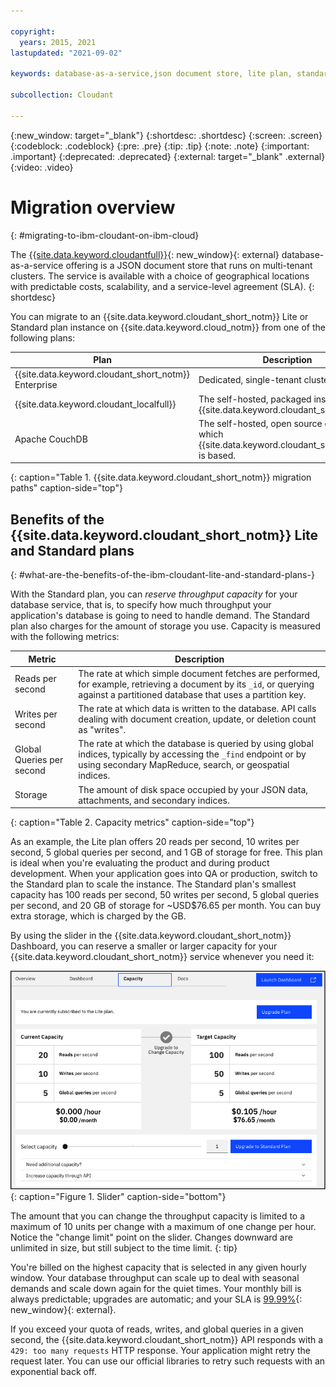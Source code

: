 ```yaml
---

copyright:
  years: 2015, 2021
lastupdated: "2021-09-02"

keywords: database-as-a-service,json document store, lite plan, standard plan, enterprise plan, benefits of lite and standard plans

subcollection: Cloudant

---
```


{:new_window: target="_blank"}
{:shortdesc: .shortdesc}
{:screen: .screen}
{:codeblock: .codeblock}
{:pre: .pre}
{:tip: .tip}
{:note: .note}
{:important: .important}
{:deprecated: .deprecated}
{:external: target="_blank" .external}
{:video: .video}

<!-- Acrolinx: 2021-04-14 -->

# Migration overview
{: #migrating-to-ibm-cloudant-on-ibm-cloud}

The [{{site.data.keyword.cloudantfull}}](https://www.ibm.com/cloud/cloudant){: new_window}{: external} database-as-a-service offering is a JSON document store that runs on multi-tenant clusters. The service is available with a choice of geographical locations with predictable costs, scalability, and a service-level agreement (SLA).
{: shortdesc}

You can migrate to an {{site.data.keyword.cloudant_short_notm}} Lite or Standard plan instance on {{site.data.keyword.cloud_notm}} from one of the following plans:

Plan | Description
-----|------------
{{site.data.keyword.cloudant_short_notm}} Enterprise | Dedicated, single-tenant clusters
{{site.data.keyword.cloudant_localfull}} | The self-hosted, packaged installation of {{site.data.keyword.cloudant_short_notm}}.
Apache CouchDB | The self-hosted, open source database on which {{site.data.keyword.cloudant_short_notm}} is based.
{: caption="Table 1. {{site.data.keyword.cloudant_short_notm}} migration paths" caption-side="top"}

## Benefits of the {{site.data.keyword.cloudant_short_notm}} Lite and Standard plans
{: #what-are-the-benefits-of-the-ibm-cloudant-lite-and-standard-plans-}

With the Standard plan, you can *reserve throughput capacity* for your database service, that is, to specify how much throughput your application's database is going to need to handle demand. The Standard plan also charges for the amount of storage you use. Capacity is measured with the following metrics:

Metric | Description
-------|------------
Reads per second | The rate at which simple document fetches are performed, for example, retrieving a document by its `_id`, or querying against a partitioned database that uses a partition key.
Writes per second | The rate at which data is written to the database. API calls dealing with document creation, update, or deletion count as "writes".
Global Queries per second | The rate at which the database is queried by using global indices, typically by accessing the `_find` endpoint or by using secondary MapReduce, search, or geospatial indices.
Storage | The amount of disk space occupied by your JSON data, attachments, and secondary indices.
{: caption="Table 2. Capacity metrics" caption-side="top"}

As an example, the Lite plan offers 20 reads per second, 10 writes per second, 5 global queries per second, and 1 GB of storage for free. This plan is ideal when you're evaluating the product and during product development. When your application goes into QA or production, switch to the Standard plan to scale the instance. The Standard plan's smallest capacity has 100 reads per second, 50 writes per second, 5 global queries per second, and 20 GB of storage for ~USD$76.65 per month. You can buy extra storage, which is charged by the GB.

By using the slider in the {{site.data.keyword.cloudant_short_notm}} Dashboard, you can reserve a smaller or larger capacity for your {{site.data.keyword.cloudant_short_notm}} service whenever you need it:

![Slider](../images/slider.png){: caption="Figure 1. Slider" caption-side="bottom"}

The amount that you can change the throughput capacity is limited to a maximum of 10 units per change with a maximum of one change per hour. Notice the "change limit" point on the slider. Changes downward are unlimited in size, but still subject to the time limit.
{: tip}

You're billed on the highest capacity that is selected in any given hourly window. Your database throughput can scale up to deal with seasonal demands and scale down again for the quiet times. Your monthly bill is always predictable; upgrades are automatic; and your SLA is [99.99%](http://www-03.ibm.com/software/sla/sladb.nsf/sla/bm?OpenDocument){: new_window}{: external}.

If you exceed your quota of reads, writes, and global queries in a given second, the {{site.data.keyword.cloudant_short_notm}} API responds with a `429: too many requests` HTTP response. Your application might retry the request later. You can use our official libraries to retry such requests with an exponential back off. 





